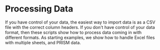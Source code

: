 # Processing Data

If you have control of your data, the easiest way to import data is as a CSV file with the correct column headers. If you don't have control of your data format, then these scripts show how to process data coming in with different formats. As starting examples, we show how to handle Excel files with multiple sheets, and PRISM data. 
